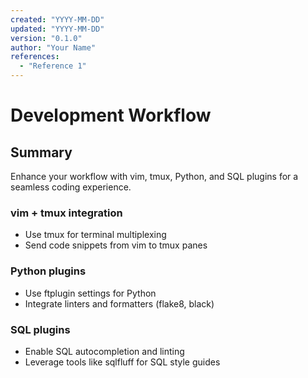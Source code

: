 ```yaml
---
created: "YYYY-MM-DD"
updated: "YYYY-MM-DD"
version: "0.1.0"
author: "Your Name"
references:
  - "Reference 1"
---
```

# Development Workflow
## Summary
Enhance your workflow with vim, tmux, Python, and SQL plugins for a seamless coding experience.

### vim + tmux integration
- Use tmux for terminal multiplexing
- Send code snippets from vim to tmux panes

### Python plugins
- Use ftplugin settings for Python
- Integrate linters and formatters (flake8, black)

### SQL plugins
- Enable SQL autocompletion and linting
- Leverage tools like sqlfluff for SQL style guides